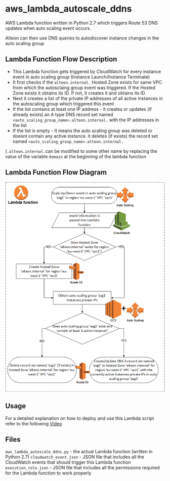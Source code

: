 # aws_lambda_autoscale_ddns
AWS Lambda function written in Python 2.7 which triggers Route 53 DNS updates when auto scaling event occurs.

Alteon can then use DNS queries to autodiscover instance changes in the auto scaling group
## Lambda Function Flow Description
* This Lambda function gets triggered by CloudWatch for every instance event in auto scaling group (Instance Launch/Instance Terminate)
* It first checks if the `alteon.internal.` Hosted Zone exists for same VPC from which the autosclaing group event was triggered. If the Hosted Zone exists it obtains its ID. If not, it creates it and obtains its ID.
* Next it creates a list of the private IP addresses of all active instances in the autoscaling group which triggered this event
* If the list contains at least one IP address  - it creates or updates (if already exists) an A type DNS record set named `<auto_scaling_group_name>.alteon.internal.` with the  IP addresses in the list
* If the list is empty - It means the auto scaling group was deleted or doesnt contain any active instance. it deletes (if exists) the record set named `<auto_scaling_group_name>.alteon.internal.`

(`.alteon.internal.`can be modified to some other name by replacing the value of the variable `domain` at the beginning of the lambda function

## Lambda Function Flow Diagram
![alt text](https://raw.githubusercontent.com/Radware/aws_lambda_autoscale_ddns/master/aws_autoscale_flow.png "Flow diagram")

## Usage
For a detailed explanation on how to deploy and use this Lambda script refer to the following [Video](https://www.youtube.com/watch?v=adV8-_hgL4g)

## Files
`aws_lambda_autoscale_ddns.py` - the actual Lambda function (written in Python 2.7)
`cloudwatch_event.json` - JSON file that includes all the CloudWatch events that should trigger this Lambda function
`execution_role.json` - JSON file that includes all the permissions required for the Lambda function to work properly


